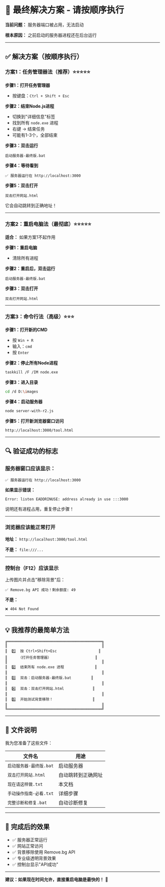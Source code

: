# 🎯 最终解决方案 - 请按顺序执行

**当前问题：** 服务器端口被占用，无法启动

**根本原因：** 之前启动的服务器进程还在后台运行

---

## ✅ 解决方案（按顺序执行）

### 方案1：任务管理器法（推荐）⭐⭐⭐⭐⭐

**步骤1：打开任务管理器**
- 按键盘：`Ctrl + Shift + Esc`

**步骤2：结束Node.js进程**
- 切换到"详细信息"标签
- 找到所有 `node.exe` 进程
- 右键 → 结束任务
- 可能有1-3个，全部结束

**步骤3：双击运行**
```
启动服务器-最终版.bat
```

**步骤4：等待看到**
```
✅ 服务器运行在 http://localhost:3000
```

**步骤5：双击打开**
```
双击打开网站.html
```

它会自动跳转到正确地址！

---

### 方案2：重启电脑法（最彻底）⭐⭐⭐⭐⭐

**适合：** 如果方案1不起作用

**步骤1：重启电脑**
- 清除所有进程

**步骤2：重启后，双击运行**
```
启动服务器-最终版.bat
```

**步骤3：双击打开**
```
双击打开网站.html
```

---

### 方案3：命令行法（高级）⭐⭐⭐

**步骤1：打开新的CMD**
- 按 `Win + R`
- 输入：`cmd`
- 按 `Enter`

**步骤2：停止所有Node进程**
```bash
taskkill /F /IM node.exe
```

**步骤3：进入目录**
```bash
cd /d D:\images
```

**步骤4：启动服务器**
```bash
node server-with-r2.js
```

**步骤5：打开新浏览器窗口访问**
```
http://localhost:3000/tool.html
```

---

## 🔍 验证成功的标志

### 服务器窗口应该显示：

```
✅ 服务器运行在 http://localhost:3000
```

**如果显示错误：**
```
Error: listen EADDRINUSE: address already in use :::3000
```
说明还有进程占用，重复停止步骤！

---

### 浏览器应该能正常打开

**地址：** `http://localhost:3000/tool.html`

**不是：** `file:///...`

---

### 控制台（F12）应该显示

上传图片并点击"移除背景"后：

```
✅ Remove.bg API 成功！剩余额度: 49
```

**不是：**
```
❌ 404 Not Found
```

---

## 💡 我推荐的最简单方法

```
╔═══════════════════════════════════════════╗
║                                           ║
║  1️⃣  按 Ctrl+Shift+Esc                   ║
║     （打开任务管理器）                    ║
║                                           ║
║  2️⃣  结束所有 node.exe 进程              ║
║                                           ║
║  3️⃣  双击：启动服务器-最终版.bat         ║
║                                           ║
║  4️⃣  双击：双击打开网站.html             ║
║                                           ║
║  5️⃣  开始测试背景移除！                  ║
║                                           ║
╚═══════════════════════════════════════════╝
```

---

## 📝 文件说明

我为您准备了这些文件：

| 文件名 | 用途 |
|--------|------|
| `启动服务器-最终版.bat` | 启动服务器 |
| `双击打开网站.html` | 自动跳转到正确网址 |
| `现在请这样做.txt` | 本文档 |
| `手动操作指南-必看.txt` | 详细步骤 |
| `完整诊断和修复.bat` | 自动诊断修复 |

---

## 🎊 完成后的效果

- ✅ 服务器正常运行
- ✅ 网站正常访问
- ✅ 背景移除使用 Remove.bg API
- ✅ 专业级透明背景效果
- ✅ 控制台显示"API成功"

---

**建议：如果现在时间允许，直接重启电脑是最快的！** 🚀


